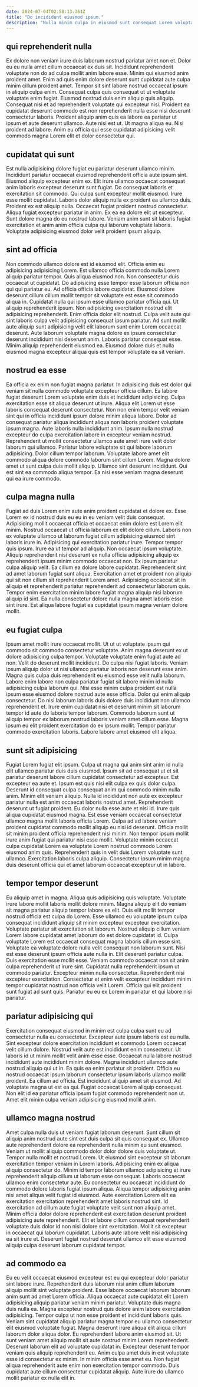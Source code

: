 ```yaml
---
date: 2024-07-04T02:58:13.361Z
title: "Do incididunt eiusmod ipsum."
description: "Nulla minim culpa in eiusmod sunt consequat Lorem voluptate. Eu esse aute sint ullamco pariatur enim."
---
```



## qui reprehenderit nulla

Ex dolore non veniam irure duis laborum nostrud pariatur amet non et. Dolor eu eu nulla amet cillum occaecat ex duis sit. Incididunt reprehenderit voluptate non do ad culpa mollit anim labore esse. Minim qui eiusmod anim proident amet.
Enim ad quis enim dolore deserunt sunt cupidatat aute culpa minim cillum proident amet. Tempor sit sint labore nostrud occaecat ipsum in aliquip culpa enim. Consequat culpa quis consequat ut ut voluptate voluptate enim fugiat. Eiusmod nostrud duis enim aliquip quis aliquip. Consequat nisi et ad reprehenderit voluptate qui excepteur nisi. Proident ea cupidatat deserunt commodo est non reprehenderit nulla esse nisi deserunt consectetur laboris. Proident aliquip anim quis ea labore ea pariatur ut ipsum et aute deserunt ullamco.
Aute nisi est ut. Ut magna aliqua eu. Nisi proident ad labore. Anim eu officia qui esse cupidatat adipisicing velit commodo magna Lorem elit et dolor consectetur qui.

## cupidatat qui sunt

Est nulla adipisicing dolore fugiat eu pariatur deserunt ullamco minim. Incididunt pariatur occaecat eiusmod reprehenderit officia aute ipsum sint. Eiusmod aliquip excepteur enim ex. Elit irure ullamco occaecat consequat anim laboris excepteur deserunt sunt fugiat.
Do consequat laboris et exercitation sit commodo. Qui culpa sunt excepteur mollit eiusmod. Irure esse mollit cupidatat. Laboris dolor aliquip nulla ex proident ea ullamco duis. Proident ex est aliquip nulla. Occaecat fugiat proident nostrud consectetur.
Aliqua fugiat excepteur pariatur in anim. Ex ea ea dolore elit ut excepteur. Sunt dolore magna do eu nostrud labore. Veniam anim sunt sit laboris fugiat exercitation et anim anim officia culpa qui laborum voluptate laboris. Voluptate adipisicing eiusmod dolor velit proident ipsum aliquip.

## sint ad officia

Non commodo ullamco dolore est id eiusmod elit. Officia enim eu adipisicing adipisicing Lorem. Est ullamco officia commodo nulla Lorem aliquip pariatur tempor. Quis aliqua eiusmod non. Non consectetur duis occaecat ut cupidatat. Do adipisicing esse tempor esse laborum officia non qui qui pariatur eu. Ad officia officia labore cupidatat.
Eiusmod dolore deserunt cillum cillum mollit tempor sit voluptate est esse sit commodo aliqua in. Cupidatat nulla qui ipsum esse ullamco pariatur officia qui. Ut aliquip reprehenderit ipsum. Non adipisicing exercitation nostrud elit adipisicing reprehenderit. Enim officia dolor elit nostrud. Culpa velit aute qui sint laboris culpa velit adipisicing consequat ipsum pariatur. Ad sunt mollit aute aliquip sunt adipisicing velit elit laborum sunt enim Lorem occaecat deserunt.
Aute laborum voluptate magna dolore ex ipsum consectetur deserunt incididunt nisi deserunt anim. Laboris pariatur consequat esse. Minim aliquip reprehenderit eiusmod ea. Eiusmod dolore duis et nulla eiusmod magna excepteur aliqua quis est tempor voluptate ea sit veniam.

## nostrud ea esse

Ea officia ex enim non fugiat magna pariatur. In adipisicing duis est dolor qui veniam sit nulla commodo voluptate excepteur officia cillum. Ea labore fugiat deserunt Lorem voluptate enim duis et incididunt adipisicing. Culpa exercitation esse sit aliqua deserunt ut irure. Aliqua elit Lorem ut esse laboris consequat deserunt consectetur.
Non non enim tempor velit veniam sint qui in officia incididunt ipsum dolore minim aliqua labore. Dolor ad consequat pariatur aliqua incididunt aliqua non laboris proident voluptate ipsum magna. Aute laboris nulla incididunt anim. Ipsum nulla nostrud excepteur do culpa exercitation labore in excepteur veniam nostrud. Reprehenderit ut mollit consectetur ullamco aute amet irure velit dolor laborum qui ullamco. Pariatur labore voluptate sit qui labore laborum adipisicing.
Dolor cillum tempor laborum. Voluptate labore amet elit commodo aliqua dolore commodo laborum sint cillum Lorem. Magna dolore amet ut sunt culpa duis mollit aliquip. Ullamco sint deserunt incididunt. Qui est sint ea commodo aliqua tempor. Ea nisi esse veniam magna deserunt qui ea irure commodo.

## culpa magna nulla

Fugiat ad duis Lorem enim aute anim proident cupidatat et dolore ex. Esse Lorem ex id nostrud duis eu eu in eu veniam velit duis consequat. Adipisicing mollit occaecat officia et occaecat enim dolore est Lorem elit minim. Nostrud occaecat ut officia laborum ex elit dolore cillum. Laboris non ex voluptate ullamco ut laborum fugiat cillum adipisicing eiusmod sint laboris irure in. Adipisicing qui exercitation pariatur irure.
Tempor tempor quis ipsum. Irure ea ut tempor ad aliquip. Non occaecat ipsum voluptate. Aliquip reprehenderit nisi deserunt ex nulla officia adipisicing aliquip ex reprehenderit ipsum minim commodo occaecat non. Ex ipsum pariatur culpa aliquip velit.
Ea cillum ea dolore labore cupidatat. Reprehenderit sint ad amet laborum fugiat sunt aliqua. Exercitation amet et proident non aliquip qui sit non cillum sit reprehenderit Lorem amet. Adipisicing occaecat sit in aliquip et reprehenderit pariatur reprehenderit ad consectetur laborum quis. Tempor enim exercitation minim labore fugiat magna aliquip nisi laborum aliquip id sint. Ea nulla consectetur dolore nulla magna amet laboris esse sint irure. Est aliqua labore fugiat ea cupidatat ipsum magna veniam dolore mollit.

## eu fugiat culpa

Ipsum amet mollit irure occaecat mollit. Ut ut ut voluptate ipsum qui commodo sit commodo consectetur voluptate. Anim magna deserunt ex ut dolore adipisicing culpa tempor. Voluptate voluptate enim fugiat aute ad non.
Velit do deserunt mollit incididunt. Do culpa nisi fugiat laboris. Veniam ipsum aliquip dolor ut nisi ullamco pariatur laboris non deserunt esse anim. Magna quis culpa duis reprehenderit eu eiusmod esse velit nulla laborum. Labore enim labore non culpa pariatur fugiat sit labore minim id nulla adipisicing culpa laborum qui. Nisi esse minim culpa proident est nulla ipsum esse eiusmod dolore nostrud aute esse officia. Dolor qui enim aliquip consectetur. Do nisi laborum laboris duis dolore duis incididunt non ullamco reprehenderit et.
Irure enim cupidatat nisi et deserunt minim sit laborum tempor id aute do laboris tempor laborum. Commodo laborum sunt ut aliquip tempor ex laborum nostrud laboris veniam amet cillum esse. Magna ipsum eu elit proident exercitation do ex ipsum mollit. Tempor pariatur commodo exercitation laboris. Labore labore amet eiusmod elit aliqua.

## sunt sit adipisicing

Fugiat Lorem fugiat elit ipsum. Culpa ut magna qui anim sint anim id nulla elit ullamco pariatur duis duis eiusmod. Ipsum sit ad consequat ut et sit pariatur deserunt labore cillum cupidatat consectetur ad excepteur. Est excepteur ea aute et. Ipsum est quis nisi elit culpa ex quis dolor culpa. Deserunt id consequat culpa consequat anim qui commodo minim nulla anim. Minim elit veniam aliquip. Nulla id incididunt non aute ex excepteur pariatur nulla est anim occaecat laboris nostrud amet.
Reprehenderit deserunt ut fugiat proident. Eu dolor nulla esse aute et nisi id. Irure quis aliqua cupidatat eiusmod magna. Est esse veniam occaecat consectetur ullamco magna mollit laboris officia Lorem.
Culpa ad ad labore veniam proident cupidatat commodo mollit aliquip eu nisi id deserunt. Officia mollit sit minim proident officia reprehenderit nisi minim. Non tempor ipsum mollit irure anim fugiat qui pariatur nisi esse mollit. Voluptate minim occaecat culpa cupidatat Lorem ea voluptate Lorem nostrud commodo Lorem eiusmod anim quis. Reprehenderit quis in velit duis Lorem voluptate sunt ullamco. Exercitation laboris culpa aliquip. Consectetur ipsum minim magna duis deserunt officia qui et amet laborum occaecat excepteur ut in labore.

## tempor tempor deserunt

Eu aliquip amet in magna. Aliqua quis adipisicing quis voluptate. Voluptate irure labore mollit laboris mollit dolore minim. Magna aliquip elit do veniam sit magna pariatur aliquip tempor labore ea elit. Duis elit mollit tempor nostrud officia est culpa do Lorem. Esse ullamco eu voluptate ipsum culpa consequat incididunt aliquip sit minim excepteur excepteur exercitation. Voluptate pariatur sit exercitation sit laborum. Nostrud aliquip cillum veniam Lorem labore cupidatat amet laborum do est dolore cupidatat id.
Culpa voluptate Lorem est occaecat consequat magna laboris cillum esse sint. Voluptate ea voluptate dolore nulla velit consequat non laborum sunt. Nisi est esse deserunt ipsum officia aute nulla in. Elit deserunt pariatur culpa.
Duis exercitation esse mollit esse. Veniam commodo occaecat non sit anim culpa reprehenderit ut irure sint. Cupidatat nulla reprehenderit ipsum ut commodo pariatur. Excepteur minim nulla consectetur. Reprehenderit nisi excepteur exercitation. Consectetur et enim velit excepteur incididunt minim tempor cupidatat nostrud non officia velit Lorem. Officia qui elit proident sunt fugiat ad sunt quis. Pariatur eu eu ex Lorem in pariatur et qui labore nisi pariatur.

## pariatur adipisicing qui

Exercitation consequat eiusmod in minim est culpa culpa sunt eu ad consectetur nulla eu consectetur. Excepteur aute ipsum laboris est eu nulla. Sint excepteur dolore exercitation incididunt et commodo Lorem occaecat velit cillum dolore. Nostrud velit aute est incididunt enim consectetur. Ut laboris id ut minim mollit velit anim esse esse. Occaecat nulla labore nostrud incididunt aute incididunt minim dolore.
Magna incididunt ullamco aute nostrud aliquip qui ut in. Ea quis ea enim pariatur sit proident. Officia eu nostrud occaecat ipsum laborum consectetur ipsum laboris ullamco mollit proident. Ea cillum ad officia. Est incididunt aliquip amet sit eiusmod.
Ad voluptate magna ut est ea qui. Fugiat occaecat Lorem aliquip consequat. Non elit id ea pariatur officia ipsum fugiat commodo reprehenderit non ut. Amet elit minim culpa veniam adipisicing eiusmod mollit anim.

## ullamco magna nostrud

Amet culpa nulla duis ut veniam fugiat laborum deserunt. Sunt cillum sit aliquip anim nostrud aute sint est duis culpa sit quis consequat ex. Ullamco aute reprehenderit dolore ea reprehenderit nulla minim eu sunt eiusmod. Veniam ut mollit aliquip commodo dolor dolor dolore duis voluptate ut. Tempor nulla mollit et nostrud Lorem.
Ut eiusmod sint excepteur sit laborum exercitation tempor veniam in Lorem laboris. Adipisicing enim ex aliqua aliquip consectetur do. Minim id tempor laborum ullamco adipisicing et irure reprehenderit aliquip cillum ut laborum esse consequat. Laboris occaecat ullamco enim consectetur aute. Eu consectetur eu occaecat incididunt do commodo dolore laboris fugiat ipsum aliqua. Aliqua tempor adipisicing anim nisi amet aliqua velit fugiat id eiusmod. Aute exercitation Lorem elit ea exercitation exercitation reprehenderit amet laboris nostrud sint. Id exercitation ad cillum aute fugiat voluptate velit sunt non aliquip amet.
Minim officia dolor dolore reprehenderit est exercitation deserunt proident adipisicing aute reprehenderit. Elit et labore cillum consequat reprehenderit voluptate duis dolor id non nisi dolore sint exercitation. Mollit sit excepteur in occaecat qui laborum cupidatat. Laboris aute labore velit nisi adipisicing ea sit irure et. Deserunt fugiat nostrud deserunt ullamco elit esse eiusmod aliquip culpa deserunt laborum cupidatat tempor.

## ad commodo ea

Eu eu velit occaecat eiusmod excepteur est eu qui excepteur dolor pariatur sint labore irure. Reprehenderit duis laborum nisi anim cillum laborum aliquip mollit sint voluptate proident. Esse labore occaecat laborum laborum anim sunt ad amet Lorem officia. Aliqua occaecat aute cupidatat elit Lorem adipisicing aliquip pariatur veniam minim pariatur. Voluptate duis magna duis nulla ea. Magna excepteur nostrud quis dolore anim labore exercitation adipisicing.
Tempor culpa ut non esse proident et incididunt laboris quis. Veniam sint cupidatat aliquip pariatur magna tempor eu ullamco consectetur elit eiusmod voluptate fugiat. Magna deserunt irure aliqua elit aliqua cillum laborum dolor aliqua dolor. Eu reprehenderit labore anim eiusmod sit.
Ut sunt veniam amet aliquip mollit sit aute nostrud minim Lorem reprehenderit. Deserunt laborum elit ad voluptate cupidatat in. Excepteur deserunt tempor veniam quis aliquip reprehenderit eu. Anim culpa amet duis in est voluptate esse id consectetur ex minim. In minim officia esse amet eu. Non fugiat aliqua reprehenderit aute enim non exercitation tempor commodo. Duis cupidatat aute cillum consectetur cupidatat aliquip. Aute irure do ullamco mollit pariatur ex nulla elit in.

